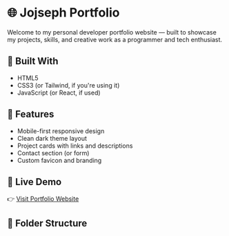 # 🌐 Jojseph Portfolio

Welcome to my personal developer portfolio website — built to showcase my projects, skills, and creative work as a programmer and tech enthusiast.

## 🔧 Built With
- HTML5
- CSS3 (or Tailwind, if you're using it)
- JavaScript (or React, if used)

## 🧩 Features
- Mobile-first responsive design
- Clean dark theme layout
- Project cards with links and descriptions
- Contact section (or form)
- Custom favicon and branding

## 🚀 Live Demo
👉 [Visit Portfolio Website](https://jojseph.github.io/portfolio-0.1/)

## 📂 Folder Structure
